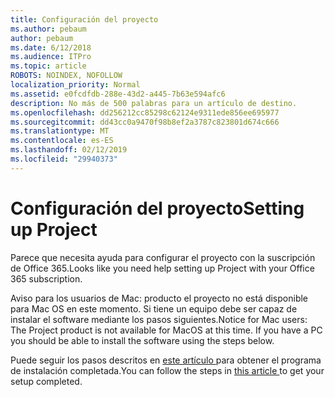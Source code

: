 ```yaml
---
title: Configuración del proyecto
ms.author: pebaum
author: pebaum
ms.date: 6/12/2018
ms.audience: ITPro
ms.topic: article
ROBOTS: NOINDEX, NOFOLLOW
localization_priority: Normal
ms.assetid: e0fcdfdb-288e-43d2-a445-7b63e594afc6
description: No más de 500 palabras para un artículo de destino.
ms.openlocfilehash: dd256212cc85298c62124e9311ede856ee695977
ms.sourcegitcommit: dd43cc0a9470f98b8ef2a3787c823801d674c666
ms.translationtype: MT
ms.contentlocale: es-ES
ms.lasthandoff: 02/12/2019
ms.locfileid: "29940373"
---
```

# <a name="setting-up-project"></a><span data-ttu-id="594f0-103">Configuración del proyecto</span><span class="sxs-lookup"><span data-stu-id="594f0-103">Setting up Project</span></span>

<span data-ttu-id="594f0-104">Parece que necesita ayuda para configurar el proyecto con la suscripción de Office 365.</span><span class="sxs-lookup"><span data-stu-id="594f0-104">Looks like you need help setting up Project with your Office 365 subscription.</span></span>
  
<span data-ttu-id="594f0-p101">Aviso para los usuarios de Mac: producto el proyecto no está disponible para Mac OS en este momento. Si tiene un equipo debe ser capaz de instalar el software mediante los pasos siguientes.</span><span class="sxs-lookup"><span data-stu-id="594f0-p101">Notice for Mac users: The Project product is not available for MacOS at this time. If you have a PC you should be able to install the software using the steps below.</span></span>
  
<span data-ttu-id="594f0-107">Puede seguir los pasos descritos en [este artículo ](https://support.office.com/article/7059249b-d9fe-4d61-ab96-5c5bf435f281.aspx)para obtener el programa de instalación completada.</span><span class="sxs-lookup"><span data-stu-id="594f0-107">You can follow the steps in [this article ](https://support.office.com/article/7059249b-d9fe-4d61-ab96-5c5bf435f281.aspx)to get your setup completed.</span></span>
  

